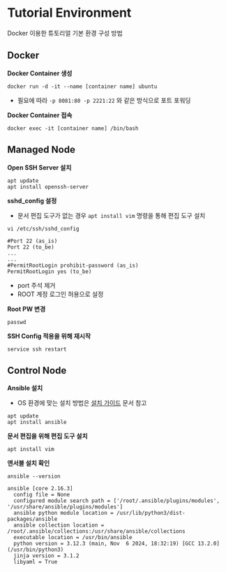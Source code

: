 # Tutorial Environment
Docker 이용한 튜토리얼 기본 환경 구성 방법



## Docker
**Docker Container 생성**
```
docker run -d -it --name [container name] ubuntu
```
* 필요에 따라 `-p 8081:80 -p 2221:22` 와 같은 방식으로 포트 포워딩

**Docker Container 접속**
```
docker exec -it [container name] /bin/bash
```



## Managed Node
**Open SSH Server 설치**
```
apt update
apt install openssh-server
```

**sshd_config 설정**
* 문서 편집 도구가 없는 경우 `apt install vim` 명령을 통해 편집 도구 설치
```
vi /etc/ssh/sshd_config
```
```
#Port 22 (as_is)
Port 22 (to_be)
...
...
#PermitRootLogin prohibit-password (as_is)
PermitRootLogin yes (to_be)
```
* port 주석 제거
* ROOT 계정 로그인 허용으로 설정


**Root PW 변경**
```
passwd
```

**SSH Config 적용을 위해 재시작**
```
service ssh restart
```

## Control Node
**Ansible 설치**
* OS 환경에 맞는 설치 방법은 [설치 가이드](install/README.md) 문서 참고
```
apt update
apt install ansible
```


**문서 편집을 위해 편집 도구 설치**
```
apt install vim
```


**앤서블 설치 확인**
```
ansible --version
```
```
ansible [core 2.16.3]
  config file = None
  configured module search path = ['/root/.ansible/plugins/modules', '/usr/share/ansible/plugins/modules']
  ansible python module location = /usr/lib/python3/dist-packages/ansible
  ansible collection location = /root/.ansible/collections:/usr/share/ansible/collections
  executable location = /usr/bin/ansible
  python version = 3.12.3 (main, Nov  6 2024, 18:32:19) [GCC 13.2.0] (/usr/bin/python3)
  jinja version = 3.1.2
  libyaml = True
```